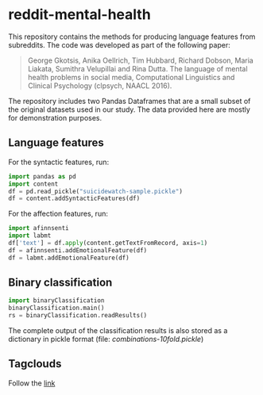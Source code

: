 # reddit-mental-health
This repository contains the methods for producing language features from subreddits. The code was developed as part of the following paper:

> George Gkotsis, Anika Oellrich, Tim Hubbard, Richard Dobson, Maria Liakata, Sumithra Velupillai and Rina Dutta. The language of mental health problems in social media, Computational Linguistics and Clinical Psychology (clpsych, NAACL 2016).


The repository includes two Pandas Dataframes that are a small subset of the original datasets used in our study. The data provided here are mostly for demonstration purposes.

## Language features

For the syntactic features, run:

```python
import pandas as pd
import content
df = pd.read_pickle("suicidewatch-sample.pickle")
df = content.addSyntacticFeatures(df)
```

For the affection features, run:
```python
import afinnsenti
import labmt
df['text'] = df.apply(content.getTextFromRecord, axis=1)
df = afinnsenti.addEmotionalFeature(df)
df = labmt.addEmotionalFeature(df)
```




## Binary classification
```python
import binaryClassification
binaryClassification.main()
rs = binaryClassification.readResults()
```
The complete output of the classification results is also stored as a dictionary in pickle format (file: *combinations-10fold.pickle*)

## Tagclouds
Follow the [link](tagclouds)
